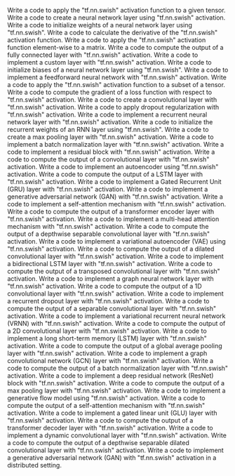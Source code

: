 Write a code to apply the "tf.nn.swish" activation function to a given tensor.
Write a code to create a neural network layer using "tf.nn.swish" activation.
Write a code to initialize weights of a neural network layer using "tf.nn.swish".
Write a code to calculate the derivative of the "tf.nn.swish" activation function.
Write a code to apply the "tf.nn.swish" activation function element-wise to a matrix.
Write a code to compute the output of a fully connected layer with "tf.nn.swish" activation.
Write a code to implement a custom layer with "tf.nn.swish" activation.
Write a code to initialize biases of a neural network layer using "tf.nn.swish".
Write a code to implement a feedforward neural network with "tf.nn.swish" activation.
Write a code to apply the "tf.nn.swish" activation function to a subset of a tensor.
Write a code to compute the gradient of a loss function with respect to "tf.nn.swish" activation.
Write a code to create a convolutional layer with "tf.nn.swish" activation.
Write a code to apply dropout regularization with "tf.nn.swish" activation.
Write a code to implement a recurrent neural network layer with "tf.nn.swish" activation.
Write a code to initialize the recurrent weights of an RNN layer using "tf.nn.swish".
Write a code to create a max pooling layer with "tf.nn.swish" activation.
Write a code to implement a batch normalization layer with "tf.nn.swish" activation.
Write a code to implement a residual block with "tf.nn.swish" activation.
Write a code to compute the output of a convolutional layer with "tf.nn.swish" activation.
Write a code to implement an autoencoder using "tf.nn.swish" activation.
Write a code to compute the output of a LSTM layer with "tf.nn.swish" activation.
Write a code to implement a Gated Recurrent Unit (GRU) layer with "tf.nn.swish" activation.
Write a code to implement a generative adversarial network (GAN) with "tf.nn.swish" activation.
Write a code to implement a self-attention mechanism with "tf.nn.swish" activation.
Write a code to compute the output of a transformer encoder layer with "tf.nn.swish" activation.
Write a code to implement a multi-head attention mechanism with "tf.nn.swish" activation.
Write a code to compute the output of a depthwise separable convolutional layer with "tf.nn.swish" activation.
Write a code to implement a variational autoencoder (VAE) using "tf.nn.swish" activation.
Write a code to compute the output of a dilated convolutional layer with "tf.nn.swish" activation.
Write a code to implement a bidirectional LSTM layer with "tf.nn.swish" activation.
Write a code to compute the output of a transposed convolutional layer with "tf.nn.swish" activation.
Write a code to implement a graph neural network layer with "tf.nn.swish" activation.
Write a code to compute the output of a 1D convolutional layer with "tf.nn.swish" activation.
Write a code to implement a recurrent dropout layer with "tf.nn.swish" activation.
Write a code to compute the output of a separable convolutional layer with "tf.nn.swish" activation.
Write a code to implement a variational recurrent neural network (VRNN) with "tf.nn.swish" activation.
Write a code to compute the output of a 2D convolutional layer with "tf.nn.swish" activation.
Write a code to implement a long short-term memory (LSTM) layer with "tf.nn.swish" activation.
Write a code to compute the output of a global average pooling layer with "tf.nn.swish" activation.
Write a code to implement a graph convolutional network (GCN) layer with "tf.nn.swish" activation.
Write a code to compute the output of a batch normalization layer with "tf.nn.swish" activation.
Write a code to implement a deep residual network (ResNet) block with "tf.nn.swish" activation.
Write a code to compute the output of a max pooling layer with "tf.nn.swish" activation.
Write a code to implement a generative flow model using "tf.nn.swish" activation.
Write a code to compute the output of a self-attention mechanism with "tf.nn.swish" activation.
Write a code to implement a gated linear unit (GLU) layer with "tf.nn.swish" activation.
Write a code to compute the output of a transformer decoder layer with "tf.nn.swish" activation.
Write a code to implement a dynamic convolutional layer with "tf.nn.swish" activation.
Write a code to compute the output of a depthwise separable dilated convolutional layer with "tf.nn.swish" activation.
Write a code to implement a generative adversarial network (GAN) with "tf.nn.swish" activation in a distributed setting.